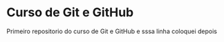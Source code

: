 # Curso de Git e GitHub
 Primeiro repositorio do curso de Git e GitHub
e sssa  linha coloquei depois
